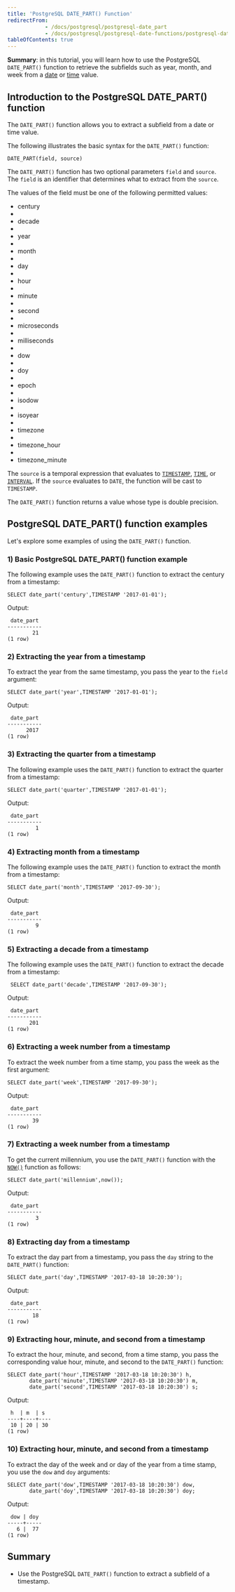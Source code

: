 ```yaml
---
title: 'PostgreSQL DATE_PART() Function'
redirectFrom:
            - /docs/postgresql/postgresql-date_part 
            - /docs/postgresql/postgresql-date-functions/postgresql-date_part/
tableOfContents: true
---
```



**Summary**: in this tutorial, you will learn how to use the PostgreSQL `DATE_PART()` function to retrieve the subfields such as year, month, and week from a [date](/docs/postgresql/postgresql-date) or [time](https://www.postgresqltutorial.com/postgresql-tutorial/postgresql-time) value.

## Introduction to the PostgreSQL DATE_PART() function

The `DATE_PART()` function allows you to extract a subfield from a date or time value.

The following illustrates the basic syntax for the `DATE_PART()` function:

```
DATE_PART(field, source)
```

The `DATE_PART()` function has two optional parameters `field` and `source`. The `field` is an identifier that determines what to extract from the `source`.

The values of the field must be one of the following permitted values:

- century
-
- decade
-
- year
-
- month
-
- day
-
- hour
-
- minute
-
- second
-
- microseconds
-
- milliseconds
-
- dow
-
- doy
-
- epoch
-
- isodow
-
- isoyear
-
- timezone
-
- timezone_hour
-
- timezone_minute

The `source` is a temporal expression that evaluates to [`TIMESTAMP`](/docs/postgresql/postgresql-timestamp), [`TIME`](https://www.postgresqltutorial.com/postgresql-tutorial/postgresql-time/), or [`INTERVAL`](https://www.postgresqltutorial.com/postgresql-tutorial/postgresql-interval). If the `source` evaluates to `DATE`, the function will be cast to `TIMESTAMP`.

The `DATE_PART()` function returns a value whose type is double precision.

## PostgreSQL DATE_PART() function examples

Let's explore some examples of using the `DATE_PART()` function.

### 1) Basic PostgreSQL DATE_PART() function example

The following example uses the `DATE_PART()` function to extract the century from a timestamp:

```
SELECT date_part('century',TIMESTAMP '2017-01-01');
```

Output:

```
 date_part
-----------
        21
(1 row)
```

### 2) Extracting the year from a timestamp

To extract the year from the same timestamp, you pass the year to the `field` argument:

```
SELECT date_part('year',TIMESTAMP '2017-01-01');
```

Output:

```
 date_part
-----------
      2017
(1 row)
```

### 3) Extracting the quarter from a timestamp

The following example uses the `DATE_PART()` function to extract the quarter from a timestamp:

```
SELECT date_part('quarter',TIMESTAMP '2017-01-01');
```

Output:

```
 date_part
-----------
         1
(1 row)
```

### 4) Extracting month from a timestamp

The following example uses the `DATE_PART()` function to extract the month from a timestamp:

```
SELECT date_part('month',TIMESTAMP '2017-09-30');
```

Output:

```
 date_part
-----------
         9
(1 row)
```

### 5) Extracting a decade from a timestamp

The following example uses the `DATE_PART()` function to extract the decade from a timestamp:

```
 SELECT date_part('decade',TIMESTAMP '2017-09-30');
```

Output:

```
 date_part
-----------
       201
(1 row)
```

### 6) Extracting a week number from a timestamp

To extract the week number from a time stamp, you pass the week as the first argument:

```
SELECT date_part('week',TIMESTAMP '2017-09-30');
```

Output:

```
 date_part
-----------
        39
(1 row)
```

### 7) Extracting a week number from a timestamp

To get the current millennium, you use the `DATE_PART()` function with the [`NOW()`](/docs/postgresql/postgresql-date-functions/postgresql-now) function as follows:

```
SELECT date_part('millennium',now());
```

Output:

```
 date_part
-----------
         3
(1 row)
```

### 8) Extracting day from a timestamp

To extract the day part from a timestamp, you pass the `day` string to the `DATE_PART()` function:

```
SELECT date_part('day',TIMESTAMP '2017-03-18 10:20:30');
```

Output:

```
 date_part
-----------
        18
(1 row)
```

### 9) Extracting hour, minute, and second from a timestamp

To extract the hour, minute, and second, from a time stamp, you pass the corresponding value hour, minute, and second to the `DATE_PART()` function:

```
SELECT date_part('hour',TIMESTAMP '2017-03-18 10:20:30') h,
       date_part('minute',TIMESTAMP '2017-03-18 10:20:30') m,
       date_part('second',TIMESTAMP '2017-03-18 10:20:30') s;
```

Output:

```
 h  | m  | s
----+----+----
 10 | 20 | 30
(1 row)
```

### 10) Extracting hour, minute, and second from a timestamp

To extract the day of the week and or day of the year from a time stamp, you use the `dow` and `doy` arguments:

```
SELECT date_part('dow',TIMESTAMP '2017-03-18 10:20:30') dow,
       date_part('doy',TIMESTAMP '2017-03-18 10:20:30') doy;
```

Output:

```
 dow | doy
-----+-----
   6 |  77
(1 row)
```

## Summary

- Use the PostgreSQL `DATE_PART()` function to extract a subfield of a timestamp.
